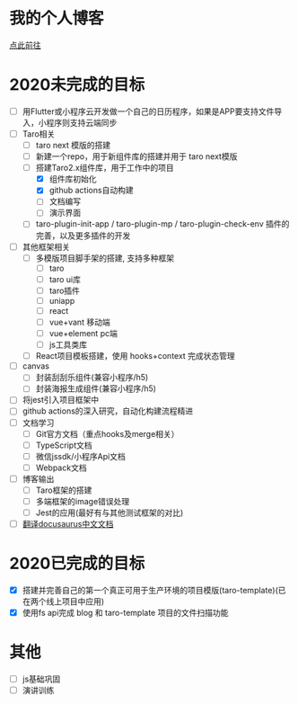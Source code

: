 # 我的个人博客

[点此前往](https://cathe-zhang.github.io/blog)

# 2020未完成的目标
- [ ] 用Flutter或小程序云开发做一个自己的日历程序，如果是APP要支持文件导入，小程序则支持云端同步
- [ ] Taro相关
  - [ ] taro next 模版的搭建
  - [ ] 新建一个repo，用于新组件库的搭建并用于 taro next模版
  - [ ] 搭建Taro2.x组件库，用于工作中的项目
    - [x] 组件库初始化
    - [x] github actions自动构建
    - [ ] 文档编写
    - [ ] 演示界面
  - [ ] taro-plugin-init-app / taro-plugin-mp / taro-plugin-check-env 插件的完善，以及更多插件的开发
- [ ] 其他框架相关
  - [ ] 多模版项目脚手架的搭建, 支持多种框架
    - [ ] taro
    - [ ] taro ui库
    - [ ] taro插件
    - [ ] uniapp
    - [ ] react
    - [ ] vue+vant 移动端
    - [ ] vue+element pc端
    - [ ] js工具类库 
  - [ ] React项目模板搭建，使用 hooks+context 完成状态管理
- [ ] canvas
  - [ ] 封装刮刮乐组件(兼容小程序/h5)
  - [ ] 封装海报生成组件(兼容小程序/h5)
- [ ] 将jest引入项目框架中
- [ ] github actions的深入研究，自动化构建流程精进
- [ ] 文档学习
  - [ ] Git官方文档（重点hooks及merge相关）
  - [ ] TypeScript文档
  - [ ] 微信jssdk/小程序Api文档
  - [ ] Webpack文档
- [ ] 博客输出
  - [ ] Taro框架的搭建
  - [ ] 多端框架的image错误处理
  - [ ] Jest的应用(最好有与其他测试框架的对比)
- [ ] [翻译docusaurus中文文档](https://github.com/cathe-zhang/docusaurus)

# 2020已完成的目标
- [x] 搭建并完善自己的第一个真正可用于生产环境的项目模版(taro-template)(已在两个线上项目中应用)
- [x] 使用fs api完成 blog 和 taro-template 项目的文件扫描功能

# 其他
- [ ] js基础巩固
- [ ] 演讲训练
